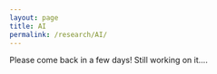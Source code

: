 ```yaml
---
layout: page
title: AI 
permalink: /research/AI/
---
```



Please come back in a few days! Still working on it....
